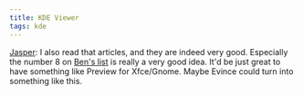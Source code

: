 ```yaml
---
title: KDE Viewer
tags: kde
---
```


<a href="http://blog.xfce.org/index.php?p=85">Jasper</a>: I also read that articles, and they are indeed very good. Especially the number 8 on <a href="http://www.icefox.net/articles/kdeosx.php">Ben's list</a> is really a very good idea. It'd be just great to have something like Preview for Xfce/Gnome. Maybe Evince could turn into something like this.
